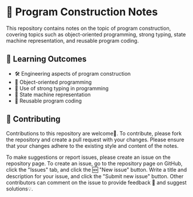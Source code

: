 # 📝 Program Construction Notes
This repository contains notes on the topic of program construction, covering topics such as object-oriented programming, strong typing, state machine representation, and reusable program coding.

## 🎯 Learning Outcomes
- 🛠️ Engineering aspects of program construction
- 🧬 Object-oriented programming
- 💪 Use of strong typing in programming
- 🤖 State machine representation
- 🔁 Reusable program coding   

## 🤝 Contributing
Contributions to this repository are welcome🎉. To contribute, please fork the repository and create a pull request with your changes. Please ensure that your changes adhere to the existing style and content of the notes.

To make suggestions or report issues, please create an issue on the repository page. To create an issue, go to the repository page on GitHub, click the "Issues" tab, and click the 🆕 "New issue" button. Write a title and description for your issue, and click the "Submit new issue" button. Other contributors can comment on the issue to provide feedback 💬 and suggest solutions💡.
